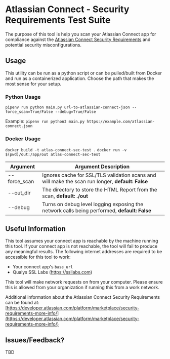 # Atlassian Connect - Security Requirements Test Suite

The purpose of this tool is help you scan your Atlassian Connect app for compliance against the [Atlassian Connect Security Requirements](https://developer.atlassian.com/platform/marketplace/security-requirements/) and potential security misconfigurations.

## Usage
This utility can be run as a python script or can be pulled/built from Docker and run as a containerized application. Choose the path that makes the most sense for your setup.

### Python Usage
`pipenv run python main.py url-to-atlassian-connect-json --force_scan=True/False --debug=True/False`

Example: `pipenv run python3 main.py https://example.com/atlassian-connect.json`

### Docker Usage
`docker build -t atlas-connect-sec-test .`
`docker run -v $(pwd)/out:/app/out atlas-connect-sec-test`

| Argument | Argument Description |
|----------|----------------------|
|--force_scan | Ignores cache for SSL/TLS validation scans and will make the scan run longer, **default: False** |
|--out_dir  | The directory to store the HTML Report from the scan, **default: ./out** |
|--debug | Turns on debug level logging exposing the network calls being performed, **default: False** |

## Useful Information
This tool assumes your connect app is reachable by the machine running this tool. If your connect app is not reachable, the tool will fail to produce any meaningful results. The following internet addresses are required to be accessible for this tool to work:
* Your connect app's `base_url`
* Qualys SSL Labs (https://ssllabs.com)

This tool will make network requests on from your computer. Please ensure this is allowed from your organization if running this from a work network.

Additional information about the Atlassian Connect Security Requirements can be found at: [https://developer.atlassian.com/platform/marketplace/security-requirements-more-info/](https://developer.atlassian.com/platform/marketplace/security-requirements-more-info/)

## Issues/Feedback?
TBD
